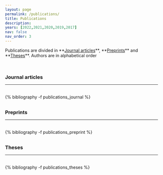 ```yaml
---
layout: page
permalink: /publications/
title: Publications
description: 
years: [2022,2021,2020,2019,2017]
nav: false
nav_order: 3
---
```

<!-- _pages/publications.md -->



<p markdown="1"> 
Publications are divided in **<a href="#journal">Journal articles</a>**, **<a href="#preprint">Preprints</a>** and **<a href="#theses">Theses</a>**. 
Authors are in alphabetical order 
</p>


<div class="publications">

<a id="journal"><h3 style="margin-top: 3.3rem; margin-bottom: 0.3rem;">Journal articles</h3></a>
<hr style="color: var(--global-text-color); height: 1px; margin-bottom: 2rem;">
{% bibliography -f publications_journal %}

<a id="preprint"><h3 style="margin-top: 2rem; margin-bottom: 0.3rem;">Preprints</h3></a> 
<hr style="color: var(--global-text-color); height: 1px; margin-bottom: 2rem;">
{% bibliography -f publications_preprint %}

<a id="theses"><h3 style="margin-top: 2rem; margin-bottom: 0.3rem;">Theses</h3></a>
<hr style="color: var(--global-text-color); height: 1px; margin-bottom: 2rem;">
{% bibliography -f publications_theses %}

</div>


